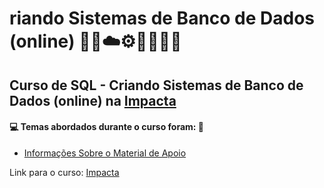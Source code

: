 # riando Sistemas de Banco de Dados (online) 🤖🎲☁️⚙️🤯👨🏻‍💻
## Curso de SQL - Criando Sistemas de Banco de Dados (online) na [Impacta]()
#### 💻 Temas abordados durante o curso foram: 🚀

- [Informações Sobre o Material de Apoio]()

Link para o curso: [Impacta]()